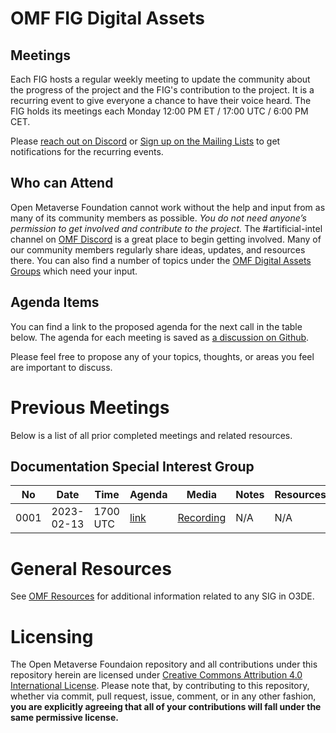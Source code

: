 # OMF FIG Digital Assets

## Meetings

Each FIG hosts a regular weekly meeting to update the community about the progress of the project and the FIG's contribution to the project. It is a recurring event to give everyone a chance to have their voice heard. The FIG holds its meetings each Monday 12:00 PM ET / 17:00 UTC / 6:00 PM CET.

Please [reach out on Discord](https://discord.gg/openmetaverse) or [Sign up on the Mailing Lists](https://lists.openmv.org/g/main) to get notifications for the recurring events.

## Who can Attend

Open Metaverse Foundation cannot work without the help and input from as many of its community members as possible. *You do not need anyone’s permission to get involved and contribute to the project.* The #artificial-intel channel on [OMF Discord](https://discord.gg/openmetaverse) is a great place to begin getting involved. Many of our community members regularly share ideas, updates, and resources there. You can also find a number of topics under the [OMF Digital Assets Groups](https://lists.openmv.org/g/fig-digitalassets/topics) which need your input.

## Agenda Items

You can find a link to the proposed agenda for the next call in the table below. The agenda for each meeting is saved as [a discussion on Github](https://github.com/Open-MV/fig-digitalassets/discussions/categories/meetings).

Please feel free to propose any of your topics, thoughts, or areas you feel are important to discuss.

# Previous Meetings

Below is a list of all prior completed meetings and related resources.

## Documentation Special Interest Group

| No   | Date       | Time | Agenda  | Media | Notes | Resources |
| ---- | ---------- | ---- | ------- | ----- | ----- | ---- |
| 0001 | 2023-02-13 | 1700 UTC | [link](https://github.com/Open-MV/fig-digitalassets/discussions/2) | [Recording](https://github.com/Open-MV/fig-digitalassets/raw/main/meetings/media/digitalassets-20230214.m4a) | N/A | N/A |

# General Resources

See [OMF Resources](https://github.com/open-mv/foundation) for additional information related to any SIG in O3DE.

# Licensing

The Open Metaverse Foundaion repository and all contributions under this repository herein are licensed under [Creative Commons Attribution 4.0 International License](http://creativecommons.org/licenses/by/4.0/). Please note that, by contributing to this repository, whether via commit, pull request, issue, comment, or in any other fashion, **you are explicitly agreeing that all of your contributions will fall under the same permissive license.**
